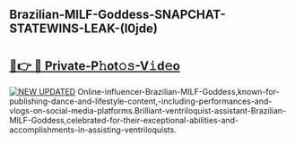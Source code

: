 ## Brazilian-MILF-Goddess-SNAPCHAT-STATEWINS-LEAK-(l0jde)


# <h2><a href="https://mediaupload.pro?-20M">🔗👉 🔴 Private-P𝚑ot𝚘𝚜-V𝚒d𝚎o</a></h2>

[![NEW UPDATED](https://i.imgur.com/0qMVB7G.gif)](https://mediaupload.pro?-20M)
Online-influencer-Brazilian-MILF-Goddess,known-for-publishing-dance-and-lifestyle-content,-including-performances-and-vlogs-on-social-media-platforms.Brilliant-ventriloquist-assistant-Brazilian-MILF-Goddess,celebrated-for-their-exceptional-abilities-and-accomplishments-in-assisting-ventriloquists.  